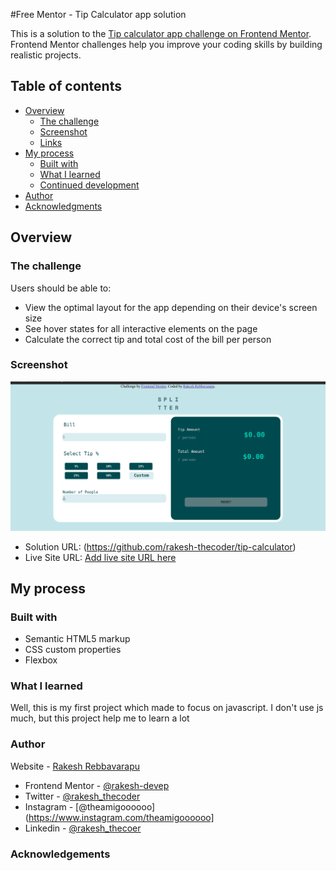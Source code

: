 #Free Mentor - Tip Calculator app solution

This is a solution to the [Tip calculator app challenge on Frontend Mentor](https://www.frontendmentor.io/challenges/tip-calculator-app-ugJNGbJUX). Frontend Mentor challenges help you improve your coding skills by building realistic projects.

## Table of contents

- [Overview](#overview)
  - [The challenge](#the-challenge)
  - [Screenshot](#screenshot)
  - [Links](#links)
- [My process](#my-process)
  - [Built with](#built-with)
  - [What I learned](#what-i-learned)
  - [Continued development](#continued-development)
- [Author](#author)
- [Acknowledgments](#acknowledgments)

## Overview

### The challenge
Users should be able to:

- View the optimal layout for the app depending on their device's screen size
- See hover states for all interactive elements on the page
- Calculate the correct tip and total cost of the bill per person


### Screenshot

![](./screenshot.jpg)


- Solution URL: (https://github.com/rakesh-thecoder/tip-calculator)
- Live Site URL: [Add live site URL here](https://frontend-tip-calculator.netlify.app/)

## My process

### Built with
- Semantic HTML5 markup
- CSS custom properties
- Flexbox


### What I learned
Well, this is my first project which made to focus on javascript. I don't use js much, but this project help me to learn a lot 

### Author
 Website - [Rakesh Rebbavarapu](https://rakesh-thecoder.netlify.app)
- Frontend Mentor - [@rakesh-devep](https://www.frontendmentor.io/profile/rakesh-devep)
- Twitter - [@rakesh_thecoder](https://www.twitter.com/rakesh_thecoder)
- Instagram - [@theamigoooooo](https://www.instagram.com/theamigoooooo]
- Linkedin - [@rakesh_thecoer](https://www.linkedin.com/rakesh-thecoder)

### Acknowledgements

